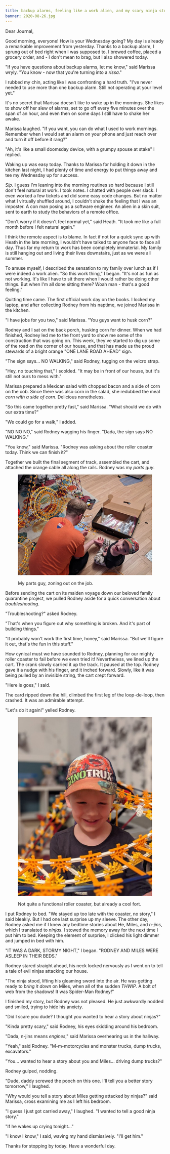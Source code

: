 ```yaml
---
title: backup alarms, feeling like a work alien, and my scary ninja story
banner: 2020-08-26.jpg
---
```


Dear Journal,

Good morning, everyone!  How is your Wednesday going?  My day is
already a remarkable improvement from yesterday.  Thanks to a backup
alarm, I sprung out of bed right when I was supposed to.  I brewed
coffee, placed a grocery order, and - I don't mean to brag, but I also
showered today.

"If you have questions about backup alarms, let me know," said Marissa
wryly.  "You know - now that you're turning into a _rissa_."

I rubbed my chin, acting like I was confronting a hard truth.  "I've
never needed to use more than one backup alarm.  Still not operating
at your level yet."

It's no secret that Marissa doesn't like to wake up in the mornings.
She likes to show off her slew of alarms, set to go off every five
minutes over the span of an hour, and even then on some days I still
have to shake her awake.

Marissa laughed.  "If you want, you can do what I used to work
mornings.  Remember when I would set an alarm on your phone and just
reach over and turn it off before it rang?"

"Ah, it's like a small doomsday device, with a grumpy spouse at stake"
I replied.

Waking up was easy today.  Thanks to Marissa for holding it down in
the kitchen last night, I had plenty of time and energy to put things
away and tee my Wednesday up for success.

_Sip_.  I guess I'm leaning into the morning routines so hard because
I still don't feel natural at work.  I took notes.  I chatted with
people over slack.  I even worked a few tickets and did some easy code
changes.  But no matter what I virtually shuffled around, I couldn't
shake the feeling that I was an imposter.  A con man posing as a
software engineer.  An alien in a skin suit, sent to earth to study
the behaviors of a remote office.

"Don't worry if it doesn't feel normal yet," said Heath.  "It took me
like a full month before I felt natural again."

I think the remote aspect is to blame.  In fact if not for a quick
sync up with Heath in the late morning, I wouldn't have talked to
anyone face to face all day.  Thus far my return to work has been
completely immaterial.  My family is still hanging out and living
their lives downstairs, just as we were all summer.

To amuse myself, I described the sensation to my family over lunch as
if I were indeed a work alien.  "So this work thing," I began.  "It's
not as fun as not working.  It's like I have to sit there when I would
rather be doing other things.  But when I'm all done sitting there?
Woah man - that's a good feeling."

Quitting time came.  The first official work day on the books.  I
locked my laptop, and after collecting Rodney from his naptime, we
joined Marissa in the kitchen.

"I have jobs for you two," said Marissa.  "You guys want to husk
corn?"

Rodney and I sat on the back porch, husking corn for dinner.  When we
had finished, Rodney led me to the front yard to show me some of the
construction that was going on.  This week, they've started to dig up
some of the road on the corner of our house, and that has made us the
proud stewards of a bright orange "ONE LANE ROAD AHEAD" sign.

"The sign says... NO WALKING," said Rodney, tugging on the velcro
strap.

"Hey, no touching that," I scolded.  "It may be in front of our house,
but it's still not ours to mess with."

Marissa prepared a Mexican salad with chopped bacon and a side of corn
on the cob.  Since there was also corn in the salad, she redubbed the
meal _corn with a side of corn_.  Delicious nonetheless.

"So this came together pretty fast," said Marissa.  "What should we do
with our extra time?"

"We could go for a walk," I added.

"NO NO NO," said Rodney wagging his finger.  "Dada, the sign says NO
WALKING."

"You know," said Marissa.  "Rodney was asking about the roller coaster
today.  Think we can finish it?"

Together we built the final segment of track, assembled the cart, and
attached the orange cable all along the rails.  Rodney was my _parts
guy_.

<figure>
  <a href="/images/2020-08-26/parts-guy.jpg">
    <img alt="2020 08 26 parts guy" src="/images/2020-08-26/parts-guy.jpg"/>
  </a>
  <figcaption>
    <p>My parts guy, zoning out on the job.</p>
  </figcaption>
</figure>

Before sending the cart on its maiden voyage down our beloved family
quarantine project, we pulled Rodney aside for a quick conversation
about _troubleshooting_.

"Troubleshooting?" asked Rodney.

"That's when you figure out why something is broken.  And it's part of
building things."

"It probably won't work the first time, honey," said Marissa.  "But
we'll figure it out, that's the fun in this stuff."

How cynical must we have sounded to Rodney, planning for our mighty
roller coaster to fail before we even tried it!  Nevertheless, we
lined up the cart.  The crank slowly carried it up the track.  It
paused at the top.  Rodney gave it a nudge with his finger, and it
inched forward.  Slowly, like it was being pulled by an invisible
string, the cart crept forward.

"Here is goes," I said.

The card ripped down the hill, climbed the first leg of the
loop-de-loop, then crashed.  It was an admirable attempt.

"Let's do it again!" yelled Rodney.

<figure>
  <a href="/images/2020-08-26/complete.jpg">
    <img alt="2020 08 26 complete" src="/images/2020-08-26/complete.jpg"/>
  </a>
  <figcaption>
    <p>Not quite a functional roller coaster, but already a cool
fort.</p>
  </figcaption>
</figure>

I put Rodney to bed.  "We stayed up too late with the coaster, no
story," I said bleakly.  But I had one last surprise up my sleeve.
The other day, Rodney asked me if I knew any bedtime stories about He,
Miles, and _n-jins_, which I translated to _ninjas_.  I stowed the
memory away for the next time I put him to bed.  Keeping the element
of surprise, I clicked his light dimmer and jumped in bed with him.

"IT WAS A DARK, STORMY NIGHT," I began.  "RODNEY AND MILES WERE ASLEEP
IN THEIR BEDS."

Rodney stared straight ahead, his neck locked nervously as I went on
to tell a tale of evil ninjas attacking our house.

"The ninja stood, lifting his gleaming sword into the air.  He was
getting ready to _bring it down_ on Miles, when all of the sudden
_THWIP_.  A bolt of web from the shadows!  It was Spider-Man Rodney!"

I finished my story, but Rodney was not pleased.  He just awkwardly
nodded and smiled, trying to hide his anxiety.

"Did I scare you dude?  I thought you wanted to hear a story about
ninjas?"

"Kinda pretty scary," said Rodney, his eyes skidding around his
bedroom.

"Dada, n-jins means _engines_," said Marissa overhearing us in the
hallway.

"Yeah," said Rodney.  "M-m-motorcycles and monster trucks, dump
trucks, excavators."

"You... wanted to hear a story about you and Miles... driving dump
trucks?"

Rodney gulped, nodding.

"Dude, daddy screwed the pooch on this one.  I'll tell you a better
story tomorrow," I laughed.

"Why would you tell a story about Miles getting attacked by ninjas?"
said Marissa, cross examining me as I left his bedroom.

"I guess I just got carried away," I laughed.  "I wanted to tell a
good ninja story."

"If he wakes up crying tonight..."

"I know I know," I said, waving my hand dismissively.  "I'll get him."

Thanks for stopping by today.  Have a wonderful day.
